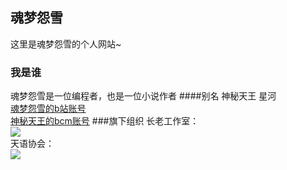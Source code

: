 ## 魂梦怨雪

这里是魂梦怨雪的个人网站~

### 我是谁
魂梦怨雪是一位编程者，也是一位小说作者
####别名
神秘天王
星河
<br/><a href="https://space.bilibili.com/1083432442">魂梦怨雪的b站账号</a>
<br/><a href=">https://shequ.codemao.cn/user/798270">神秘天王的bcm账号</a>
###旗下组织
  长老工作室：
  <br/><a href="https://hunmengyuanxue.github.io/zls/"><img src="https://user-images.githubusercontent.com/103264657/162600682-b34cf3c9-2837-4483-ad1c-ee200e964bbc.png"></a>
  <br/>天语协会：
  <br/><a href="https://hunmengyuanxue.github.io/tianyu/"><img src="https://user-images.githubusercontent.com/103264657/162600685-608cb49f-0b8c-4c3a-b529-4a1243975652.png"></a>


